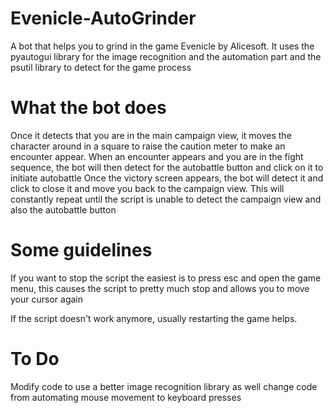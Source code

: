 # Evenicle-AutoGrinder
A bot that helps you to grind in the game Evenicle by Alicesoft. It uses the pyautogui library for the image recognition and the automation part and the psutil library to detect for the game process

# What the bot does
Once it detects that you are in the main campaign view, it moves the character around in a square to raise the caution meter to make an encounter appear.
When an encounter appears and you are in the fight sequence, the bot will then detect for the autobattle button and click on it to initiate autobattle
Once the victory screen appears, the bot will detect it and click to close it and move you back to the campaign view.
This will constantly repeat until the script is unable to detect the campaign view and also the autobattle button

# Some guidelines
If you want to stop the script the easiest is to press esc and open the game menu, this causes the script to pretty much stop and allows you to move your cursor again

If the script doesn't work anymore, usually restarting the game helps.

# To Do
Modify code to use a better image recognition library as well change code from automating mouse movement to keyboard presses
